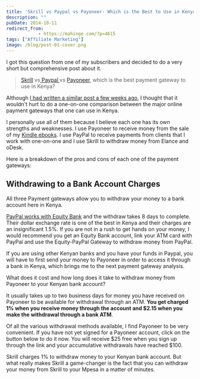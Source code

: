 ```yaml
---
title: 'Skrill vs Paypal vs Payoneer- Which is the Best to Use in Kenya?'
description: ""
pubDate: 2014-10-11
redirect_from:
            - https://mahinge.com/?p=4615
tags: ["Affiliate Marketing"]
image: /blog/post-01-cover.png
---
```

I got this question from one of my subscribers and decided to do a very short but comprehensive post about it.

> [Skrill](https://mahinge.com/visit/skrill "Skrill") vs[ Paypal ](http://www.paypal.com/ "Paypal")vs [Payoneer](https://mahinge.com/visit/payoneer "Payoneer"), which is the best payment gateway to use in Kenya?

Although [I had written a similar post a few weeks ago](https://mahinge.com/best-way-to-withdraw-money-paypal-kenya/ "get paid online in Kenya"), I thought that it wouldn't hurt to do a one-on-one comparison between the major online payment gateways that one can use in Kenya.

I personally use all of them because I believe each one has its own strengths and weaknesses. I use Payoneer to receive money from the sale of my [Kindle ebooks](https://mahinge.com/exclusive-report-90k-90-days/ "90K in 90 Days"). I use PayPal to receive payments from clients that I work with one-on-one and I use Skrill to withdraw money from Elance and oDesk.

Here is a breakdown of the pros and cons of each one of the payment gateways:

## Withdrawing to a Bank Account Charges

All three Payment gateways allow you to withdraw your money to a bank account here in Kenya.

[PayPal works with Equity Bank](https://mahinge.com/best-way-to-withdraw-money-paypal-kenya/ "PayPal Equity Bank") and the withdraw takes 8 days to complete. Their dollar exchange rate is one of the best in Kenya and their charges are an insignificant 1.5%. If you are not in a rush to get hands on your money, I would recommend you get an Equity Bank account, link your ATM card with PayPal and use the Equity-PayPal Gateway to withdraw money from PayPal.

If you are using other Kenyan banks and you have your funds in Paypal, you will have to first send your money to Payoneer in order to access it through a bank in Kenya, which brings me to the next payment gateway analysis.

What does it cost and how long does it take to withdraw money from Payoneer to your Kenyan bank account?

It usually takes up to two business days for money you have received on Payoneer to be available for withdrawal through an ATM. **You get charged 1% when you receive money through the account and \$2.15 when you make the withdrawal through a bank ATM**.

Of all the various withdrawal methods available, I find Payoneer to be very convenient. If you have not yet signed for a Payoneer account, click on the button below to do it now. You will receive $25 free when you sign up through the link and your accumulative withdrawals have reached $100.

Skrill charges 1% to withdraw money to your Kenyan bank account. But what really makes Skrill a game-changer is the fact that you can withdraw your money from Skrill to your Mpesa in a matter of minutes.
